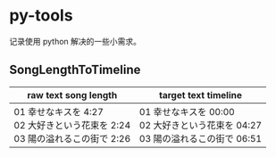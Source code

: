 # py-tools
记录使用 python 解决的一些小需求。

## SongLengthToTimeline

| raw text song length                                         | target text timeline                                         |
| ------------------------------------------------------------ | ------------------------------------------------------------ |
| 01 幸せなキスを 4:27<br/>02 大好きという花束を 2:24<br/>03 陽の溢れるこの街で 2:26 | 01 幸せなキスを 00:00<br/>02 大好きという花束を 04:27<br/>03 陽の溢れるこの街で 06:51 |
